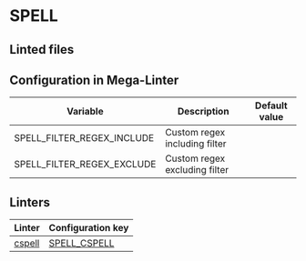 <!-- markdownlint-disable MD003 MD020 MD033 MD041 -->
<!-- Generated by .automation/build.py, please do not update manually -->
<!-- Instead, update descriptor file at https://github.com/nvuillam/mega-linter/tree/master/megalinter/descriptors/spell.yml -->
# SPELL

## Linted files

## Configuration in Mega-Linter

| Variable | Description | Default value |
| ----------------- | -------------- | -------------- |
| SPELL_FILTER_REGEX_INCLUDE | Custom regex including filter |  |
| SPELL_FILTER_REGEX_EXCLUDE | Custom regex excluding filter |  |

## Linters

| Linter | Configuration key |
| ------ | ----------------- |
| [cspell](spell_cspell.md) | [SPELL_CSPELL](spell_cspell.md) |
